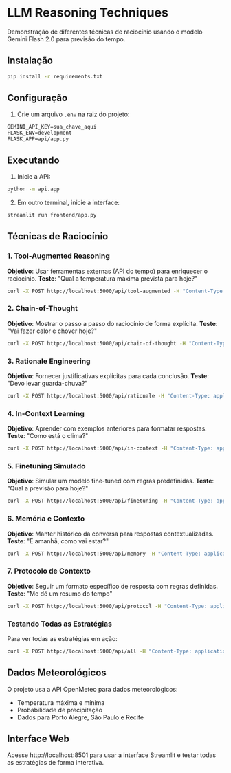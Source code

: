 # LLM Reasoning Techniques

Demonstração de diferentes técnicas de raciocínio usando o modelo Gemini Flash 2.0 para previsão do tempo.

## Instalação

```bash
pip install -r requirements.txt
```

## Configuração

1. Crie um arquivo `.env` na raiz do projeto:
```
GEMINI_API_KEY=sua_chave_aqui
FLASK_ENV=development
FLASK_APP=api/app.py
```

## Executando

1. Inicie a API:
```bash
python -m api.app
```

2. Em outro terminal, inicie a interface:
```bash
streamlit run frontend/app.py
```

## Técnicas de Raciocínio

### 1. Tool-Augmented Reasoning
**Objetivo**: Usar ferramentas externas (API do tempo) para enriquecer o raciocínio.
**Teste**: "Qual a temperatura máxima prevista para hoje?"
```bash
curl -X POST http://localhost:5000/api/tool-augmented -H "Content-Type: application/json" -d '{"query":"Qual a temperatura máxima prevista para hoje?"}'
```

### 2. Chain-of-Thought
**Objetivo**: Mostrar o passo a passo do raciocínio de forma explícita.
**Teste**: "Vai fazer calor e chover hoje?"
```bash
curl -X POST http://localhost:5000/api/chain-of-thought -H "Content-Type: application/json" -d '{"query":"Vai fazer calor e chover hoje?"}'
```

### 3. Rationale Engineering
**Objetivo**: Fornecer justificativas explícitas para cada conclusão.
**Teste**: "Devo levar guarda-chuva?"
```bash
curl -X POST http://localhost:5000/api/rationale -H "Content-Type: application/json" -d '{"query":"Devo levar guarda-chuva?"}'
```

### 4. In-Context Learning
**Objetivo**: Aprender com exemplos anteriores para formatar respostas.
**Teste**: "Como está o clima?"
```bash
curl -X POST http://localhost:5000/api/in-context -H "Content-Type: application/json" -d '{"query":"Como está o clima?"}'
```

### 5. Finetuning Simulado
**Objetivo**: Simular um modelo fine-tuned com regras predefinidas.
**Teste**: "Qual a previsão para hoje?"
```bash
curl -X POST http://localhost:5000/api/finetuning -H "Content-Type: application/json" -d '{"query":"Qual a previsão para hoje?"}'
```

### 6. Memória e Contexto
**Objetivo**: Manter histórico da conversa para respostas contextualizadas.
**Teste**: "E amanhã, como vai estar?"
```bash
curl -X POST http://localhost:5000/api/memory -H "Content-Type: application/json" -d '{"query":"E amanhã, como vai estar?"}'
```

### 7. Protocolo de Contexto
**Objetivo**: Seguir um formato específico de resposta com regras definidas.
**Teste**: "Me dê um resumo do tempo"
```bash
curl -X POST http://localhost:5000/api/protocol -H "Content-Type: application/json" -d '{"query":"Me dê um resumo do tempo"}'
```

### Testando Todas as Estratégias
Para ver todas as estratégias em ação:
```bash
curl -X POST http://localhost:5000/api/all -H "Content-Type: application/json" -d '{"query":"Como está o tempo hoje?"}'
```

## Dados Meteorológicos
O projeto usa a API OpenMeteo para dados meteorológicos:
- Temperatura máxima e mínima
- Probabilidade de precipitação
- Dados para Porto Alegre, São Paulo e Recife

## Interface Web
Acesse http://localhost:8501 para usar a interface Streamlit e testar todas as estratégias de forma interativa. 